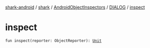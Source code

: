 [shark-android](../../../index.md) / [shark](../../index.md) / [AndroidObjectInspectors](../index.md) / [DIALOG](index.md) / [inspect](./inspect.md)

# inspect

`fun inspect(reporter: ObjectReporter): `[`Unit`](https://kotlinlang.org/api/latest/jvm/stdlib/kotlin/-unit/index.html)